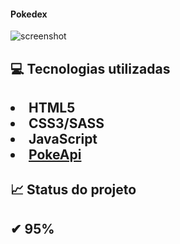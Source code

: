 #### Pokedex
![screenshot](https://user-images.githubusercontent.com/97797728/150694445-30097f6b-b414-4c4f-baa9-6512075ab01f.png)

<h2> 💻 Tecnologias utilizadas <h2>

<li> HTML5 
<li> CSS3/SASS 
<li> JavaScript 
<li> <a href="https:https://pokeapi.co/">PokeApi</a>


<br>
<h4>📈 Status do projeto <h4>    
 ✔ 95%
